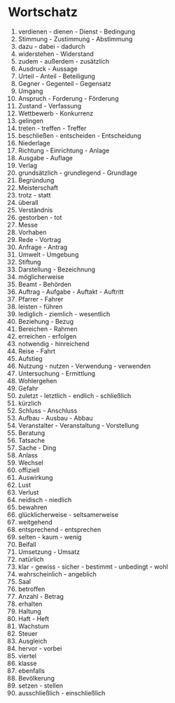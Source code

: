 # Wortschatz

1. verdienen - dienen - Dienst - Bedingung
1. Stimmung - Zustimmung - Abstimmung
1. dazu - dabei - dadurch
1. widerstehen - Widerstand
1. zudem - außerdem - zusätzlich
1. Ausdruck - Aussage
1. Urteil - Anteil - Beteiligung
1. Gegner - Gegenteil - Gegensatz
1. Umgang
1. Anspruch - Forderung - Förderung
1. Zustand - Verfassung
1. Wettbewerb - Konkurrenz
1. gelingen
1. treten - treffen - Treffer
1. beschließen - entscheiden - Entscheidung
1. Niederlage
1. Richtung - Einrichtung - Anlage
1. Ausgabe - Auflage
1. Verlag
1. grundsätzlich - grundlegend - Grundlage
1. Begründung
1. Meisterschaft
1. trotz - statt
1. überall
1. Verständnis
1. gestorben - tot
1. Messe
1. Vorhaben
1. Rede - Vortrag
1. Anfrage - Antrag
1. Umwelt - Umgebung
1. Stiftung
1. Darstellung - Bezeichnung
1. möglicherweise
1. Beamt - Behörden
1. Auftrag - Aufgabe - Auftakt - Auftritt
1. Pfarrer - Fahrer
1. leisten - führen
1. lediglich - ziemlich - wesentlich
1. Beziehung - Bezug
1. Bereichen - Rahmen
1. erreichen - erfolgen
1. notwendig - hinreichend
1. Reise - Fahrt
1. Aufstieg
1. Nutzung - nutzen - Verwendung - verwenden
1. Untersuchung - Ermittlung
1. Wohlergehen
1. Gefahr
1. zuletzt - letztlich - endlich - schließlich
1. kürzlich
1. Schluss - Anschluss
1. Aufbau - Ausbau - Abbau
1. Veranstalter - Veranstaltung - Vorstellung
1. Beratung
1. Tatsache
1. Sache - Ding
1. Anlass
1. Wechsel
1. offiziell
1. Auswirkung
1. Lust
1. Verlust
1. neidisch - niedlich
1. bewahren
1. glücklicherweise - seltsamerweise
1. weitgehend
1. entsprechend - entsprechen
1. selten - kaum - wenig
1. Beifall
1. Umsetzung - Umsatz
1. natürlich
1. klar - gewiss - sicher - bestimmt - unbedingt - wohl
1. wahrscheinlich - angeblich
1. Saal
1. betroffen
1. Anzahl - Betrag
1. erhalten
1. Haltung
1. Haft - Heft
1. Wachstum
1. Steuer
1. Ausgleich
1. hervor - vorbei
1. viertel
1. klasse
1. ebenfalls
1. Bevölkerung
1. setzen - stellen
1. ausschließlich - einschließlich
